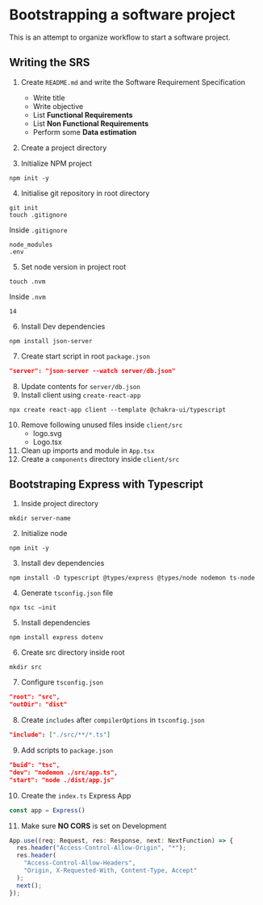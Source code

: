 # Bootstrapping a software project
This is an attempt to organize workflow to start a software project.

## Writing the SRS

1. Create `README.md` and write the Software Requirement Specification
    - Write title
    - Write objective
    - List <b>Functional Requirements</b>
    - List <b>Non Functional Requirements</b>
    - Perform some <b>Data estimation</b>
    
2. Create a project directory
3. Initialize NPM project
```shell 
npm init -y
```

4. Initialise git repository in root directory
```shell
git init
touch .gitignore
```
Inside `.gitignore`
```text
node_modules
.env
```
5. Set node version in project root
```shell
touch .nvm
```
Inside `.nvm`
```text
14
```
6. Install Dev dependencies
```shell
npm install json-server
```
7. Create start script in root `package.json`
```json
"server": "json-server --watch server/db.json"
```
8. Update contents for `server/db.json`
9. Install client using `create-react-app`
```shell
npx create react-app client --template @chakra-ui/typescript
```
10. Remove following unused files inside `client/src`
    - logo.svg
    - Logo.tsx
11. Clean up imports and module in `App.tsx`
12. Create a `components` directory inside `client/src`


## Bootstraping Express with Typescript

1. Inside project directory
```shell
mkdir server-name
```
2. Initialize node
```shell
npm init -y
```
3. Install dev dependencies
```shell 
npm install -D typescript @types/express @types/node nodemon ts-node
```
4. Generate `tsconfig.json` file
```shell
npx tsc —init
```
5. Install dependencies
```shell
npm install express dotenv
```
6. Create src directory inside root
```shell
mkdir src
```
7. Configure `tsconfig.json`
```json
"root": "src",
"outDir": "dist"
```
8. Create `includes` after `compilerOptions` in `tsconfig.json`
```json
"include": ["./src/**/*.ts"]
```
9. Add scripts to `package.json`
```json
"buid": "tsc",
"dev": "nodemon ./src/app.ts",
"start": "node ./dist/app.js"
```
10. Create the `index.ts` Express App
```ts
const app = Express()
```
11. Make sure <b>NO CORS</b> is set on Development 
```ts
App.use((req: Request, res: Response, next: NextFunction) => {
  res.header("Access-Control-Allow-Origin", "*");
  res.header(
    "Access-Control-Allow-Headers",
    "Origin, X-Requested-With, Content-Type, Accept"
  );
  next();
});
```

